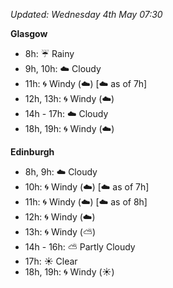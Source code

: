*Updated: Wednesday 4th May 07:30*

**Glasgow**

* 8h: :umbrella: Rainy
* 9h, 10h: :cloud: Cloudy
* 11h: :cyclone: Windy (:cloud:) [:cloud: as of 7h]
* 12h, 13h: :cyclone: Windy (:cloud:)
* 14h - 17h: :cloud: Cloudy
* 18h, 19h: :cyclone: Windy (:cloud:)

**Edinburgh**

* 8h, 9h: :cloud: Cloudy
* 10h: :cyclone: Windy (:cloud:) [:cloud: as of 7h]
* 11h: :cyclone: Windy (:cloud:) [:cloud: as of 8h]
* 12h: :cyclone: Windy (:cloud:)
* 13h: :cyclone: Windy (:partly_sunny:)
* 14h - 16h: :partly_sunny: Partly Cloudy
* 17h: :sunny: Clear
* 18h, 19h: :cyclone: Windy (:sunny:)
